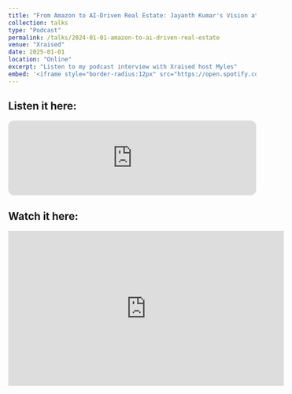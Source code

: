 ```yaml
---
title: "From Amazon to AI-Driven Real Estate: Jayanth Kumar's Vision at Turl Street Group"
collection: talks
type: "Podcast"
permalink: /talks/2024-01-01-amazon-to-ai-driven-real-estate
venue: "Xraised"
date: 2025-01-01
location: "Online"
excerpt: "Listen to my podcast interview with Xraised host Myles"
embed: '<iframe style="border-radius:12px" src="https://open.spotify.com/embed/episode/1zhRKakTHq6QQLGtGcUMJi?utm_source=generator" width="100%" height="152" frameBorder="0" allowfullscreen="" allow="autoplay; clipboard-write; encrypted-media; fullscreen; picture-in-picture" loading="lazy"></iframe>'
---
```


## Listen it here:

<iframe style="border-radius:12px" src="https://open.spotify.com/embed/episode/1zhRKakTHq6QQLGtGcUMJi?utm_source=generator" width="100%" height="152" frameBorder="0" allowfullscreen="" allow="autoplay; clipboard-write; encrypted-media; fullscreen; picture-in-picture" loading="lazy"></iframe>

## Watch it here:

<iframe width="560" height="315" src="https://xraised.com/videos/from-amazon-to-ai-driven-real-estate-jayanth-kumars-vision-at-turl-street-group/embed" frameborder="0" allowfullscreen></iframe> 